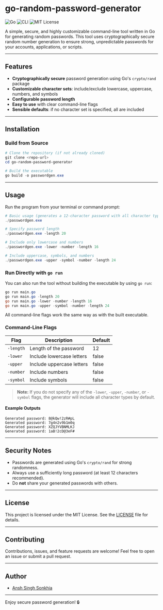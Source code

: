 
# go-random-password-generator

![Go](https://img.shields.io/badge/Go-00ADD8?logo=go&logoColor=white) 
![CLI](https://img.shields.io/badge/PowerShell-CLI-5391FE?logo=powershell&logoColor=white)
![MIT License](https://img.shields.io/badge/License-MIT-yellow.svg)

A simple, secure, and highly customizable command-line tool written in Go for generating random passwords. This tool uses cryptographically secure random number generation to ensure strong, unpredictable passwords for your accounts, applications, or scripts.

---

## Features

- **Cryptographically secure** password generation using Go's `crypto/rand` package
- **Customizable character sets**: include/exclude lowercase, uppercase, numbers, and symbols
- **Configurable password length**
- **Easy to use** with clear command-line flags
- **Sensible defaults**: if no character set is specified, all are included

---

## Installation

<!-- ### Prerequisites
- [Go](https://golang.org/dl/) 1.13 or higher installed -->

### Build from Source

```powershell
# Clone the repository (if not already cloned)
git clone <repo-url>
cd go-random-password-generator

# Build the executable
go build -o passwordgen.exe
```

---

## Usage

Run the program from your terminal or command prompt:

```powershell
# Basic usage (generates a 12-character password with all character types)
./passwordgen.exe

# Specify password length
./passwordgen.exe -length 20

# Include only lowercase and numbers
./passwordgen.exe -lower -number -length 16

# Include uppercase, symbols, and numbers
./passwordgen.exe -upper -symbol -number -length 24
```

### Run Directly with `go run`

You can also run the tool without building the executable by using `go run`:

```powershell
go run main.go
go run main.go -length 20
go run main.go -lower -number -length 16
go run main.go -upper -symbol -number -length 24
```

All command-line flags work the same way as with the built executable.

### Command-Line Flags

| Flag      | Description                        | Default |
|-----------|------------------------------------|---------|
| `-length` | Length of the password             | 12      |
| `-lower`  | Include lowercase letters          | false   |
| `-upper`  | Include uppercase letters          | false   |
| `-number` | Include numbers                    | false   |
| `-symbol` | Include symbols                    | false   |

> **Note:** If you do not specify any of the `-lower`, `-upper`, `-number`, or `-symbol` flags, the generator will include all character types by default.

#### Example Outputs

```
Generated password: 8@kQw!2zR#pL
Generated password: 7g4n2v9b1m0q
Generated password: XZQJYVBNMLKJ
Generated password: 1aB!2cD@3eF#
```

---

## Security Notes
- Passwords are generated using Go's `crypto/rand` for strong randomness.
- Always use a sufficiently long password (at least 12 characters recommended).
- Do **not** share your generated passwords with others.

---

## License

This project is licensed under the MIT License. See the [LICENSE](LICENSE) file for details.

---

## Contributing

Contributions, issues, and feature requests are welcome! Feel free to open an issue or submit a pull request.

---

## Author

- [Ansh Singh Sonkhia](https://github.com/AnshSinghSonkhia)

---

Enjoy secure password generation! 🔒